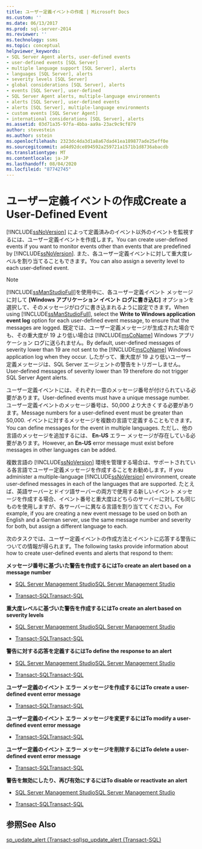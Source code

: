 ```yaml
---
title: ユーザー定義イベントの作成 | Microsoft Docs
ms.custom: ''
ms.date: 06/13/2017
ms.prod: sql-server-2014
ms.reviewer: ''
ms.technology: ssms
ms.topic: conceptual
helpviewer_keywords:
- SQL Server Agent alerts, user-defined events
- user-defined events [SQL Server]
- multiple language support [SQL Server], alerts
- languages [SQL Server], alerts
- severity levels [SQL Server]
- global considerations [SQL Server], alerts
- events [SQL Server], user-defined
- SQL Server Agent alerts, multiple-language environments
- alerts [SQL Server], user-defined events
- alerts [SQL Server], multiple-language environments
- custom events [SQL Server Agent]
- international considerations [SQL Server], alerts
ms.assetid: 03d71a35-97fa-4bba-aa9a-23ac9c9cf879
author: stevestein
ms.author: sstein
ms.openlocfilehash: 2323dc4da3d1a8a67dad41ea189877ade25eff0e
ms.sourcegitcommit: ad4d92dce894592a259721a1571b1d8736abacdb
ms.translationtype: MT
ms.contentlocale: ja-JP
ms.lasthandoff: 08/04/2020
ms.locfileid: "87742745"
---
```

# <a name="create-a-user-defined-event"></a><span data-ttu-id="3ef56-102">ユーザー定義イベントの作成</span><span class="sxs-lookup"><span data-stu-id="3ef56-102">Create a User-Defined Event</span></span>
  <span data-ttu-id="3ef56-103">[!INCLUDE[ssNoVersion](../../includes/ssnoversion-md.md)] によって定義済みのイベント以外のイベントを監視するには、ユーザー定義イベントを作成します。</span><span class="sxs-lookup"><span data-stu-id="3ef56-103">You can create user-defined events if you want to monitor events other than events that are predefined by [!INCLUDE[ssNoVersion](../../includes/ssnoversion-md.md)].</span></span> <span data-ttu-id="3ef56-104">また、各ユーザー定義イベントに対して重大度レベルを割り当てることもできます。</span><span class="sxs-lookup"><span data-stu-id="3ef56-104">You can also assign a severity level to each user-defined event.</span></span>  
  
> [!NOTE]  
>  <span data-ttu-id="3ef56-105">[!INCLUDE[ssManStudioFull](../../includes/ssmanstudiofull-md.md)]を使用中に、各ユーザー定義イベント メッセージに対して **[Windows アプリケーション イベント ログに書き込む]** オプションを選択して、そのメッセージがログに書き込まれるように設定できます。</span><span class="sxs-lookup"><span data-stu-id="3ef56-105">When using [!INCLUDE[ssManStudioFull](../../includes/ssmanstudiofull-md.md)], select the **Write to Windows application event log** option for each user-defined event message, to ensure that the messages are logged.</span></span> <span data-ttu-id="3ef56-106">既定では、ユーザー定義メッセージが生成された場合でも、その重大度が 19 より低い場合は [!INCLUDE[msCoName](../../includes/msconame-md.md)] Windows アプリケーション ログに送られません。</span><span class="sxs-lookup"><span data-stu-id="3ef56-106">By default, user-defined messages of severity lower than 19 are not sent to the [!INCLUDE[msCoName](../../includes/msconame-md.md)] Windows application log when they occur.</span></span> <span data-ttu-id="3ef56-107">したがって、重大度が 19 より低いユーザー定義メッセージは、SQL Server エージェントの警告をトリガーしません。</span><span class="sxs-lookup"><span data-stu-id="3ef56-107">User-defined messages of severity lower than 19 therefore do not trigger SQL Server Agent alerts.</span></span>  
  
 <span data-ttu-id="3ef56-108">ユーザー定義イベントには、それぞれ一意のメッセージ番号が付けられている必要があります。</span><span class="sxs-lookup"><span data-stu-id="3ef56-108">User-defined events must have a unique message number.</span></span> <span data-ttu-id="3ef56-109">ユーザー定義イベントのメッセージ番号は、50,000 より大きくする必要があります。</span><span class="sxs-lookup"><span data-stu-id="3ef56-109">Message numbers for a user-defined event must be greater than 50,000.</span></span> <span data-ttu-id="3ef56-110">イベントに対するメッセージを複数の言語で定義することもできます。</span><span class="sxs-lookup"><span data-stu-id="3ef56-110">You can define messages for the event in multiple languages.</span></span> <span data-ttu-id="3ef56-111">ただし、他の言語のメッセージを追加するには、 **En-US** エラー メッセージが存在している必要があります。</span><span class="sxs-lookup"><span data-stu-id="3ef56-111">However, an **En-US** error message must exist before messages in other languages can be added.</span></span>  
  
 <span data-ttu-id="3ef56-112">複数言語の [!INCLUDE[ssNoVersion](../../includes/ssnoversion-md.md)] 環境を管理する場合は、サポートされている各言語でユーザー定義メッセージを作成することをお勧めします。</span><span class="sxs-lookup"><span data-stu-id="3ef56-112">If you administer a multiple-language [!INCLUDE[ssNoVersion](../../includes/ssnoversion-md.md)] environment, create user-defined messages in each of the languages that are supported.</span></span> <span data-ttu-id="3ef56-113">たとえば、英語サーバーとドイツ語サーバーの両方で使用する新しいイベント メッセージを作成する場合、イベント番号と重大度はどちらのサーバーに対しても同じものを使用しますが、各サーバーに異なる言語を割り当ててください。</span><span class="sxs-lookup"><span data-stu-id="3ef56-113">For example, if you are creating a new event message to be used on both an English and a German server, use the same message number and severity for both, but assign a different language to each.</span></span>  
  
 <span data-ttu-id="3ef56-114">次のタスクでは、ユーザー定義イベントの作成方法とイベントに応答する警告についての情報が得られます。</span><span class="sxs-lookup"><span data-stu-id="3ef56-114">The following tasks provide information about how to create user-defined events and alerts that respond to them:</span></span>  
  
 <span data-ttu-id="3ef56-115">**メッセージ番号に基づいた警告を作成するには**</span><span class="sxs-lookup"><span data-stu-id="3ef56-115">**To create an alert based on a message number**</span></span>  
  
-   [<span data-ttu-id="3ef56-116">SQL Server Management Studio</span><span class="sxs-lookup"><span data-stu-id="3ef56-116">SQL Server Management Studio</span></span>](create-an-alert-using-an-error-number.md)  
  
-   [<span data-ttu-id="3ef56-117">Transact-SQL</span><span class="sxs-lookup"><span data-stu-id="3ef56-117">Transact-SQL</span></span>](/sql/relational-databases/system-stored-procedures/sp-add-alert-transact-sql)  
  
 <span data-ttu-id="3ef56-118">**重大度レベルに基づいた警告を作成するには**</span><span class="sxs-lookup"><span data-stu-id="3ef56-118">**To create an alert based on severity levels**</span></span>  
  
-   [<span data-ttu-id="3ef56-119">SQL Server Management Studio</span><span class="sxs-lookup"><span data-stu-id="3ef56-119">SQL Server Management Studio</span></span>](create-an-alert-using-severity-level.md)  
  
-   [<span data-ttu-id="3ef56-120">Transact-SQL</span><span class="sxs-lookup"><span data-stu-id="3ef56-120">Transact-SQL</span></span>](/sql/relational-databases/system-stored-procedures/sp-add-alert-transact-sql)  
  
 <span data-ttu-id="3ef56-121">**警告に対する応答を定義するには**</span><span class="sxs-lookup"><span data-stu-id="3ef56-121">**To define the response to an alert**</span></span>  
  
-   [<span data-ttu-id="3ef56-122">SQL Server Management Studio</span><span class="sxs-lookup"><span data-stu-id="3ef56-122">SQL Server Management Studio</span></span>](../sql-server-management-studio-ssms.md)  
  
-   [<span data-ttu-id="3ef56-123">Transact-SQL</span><span class="sxs-lookup"><span data-stu-id="3ef56-123">Transact-SQL</span></span>](/sql/relational-databases/system-stored-procedures/sp-add-notification-transact-sql)  
  
 <span data-ttu-id="3ef56-124">**ユーザー定義のイベント エラー メッセージを作成するには**</span><span class="sxs-lookup"><span data-stu-id="3ef56-124">**To create a user-defined event error message**</span></span>  
  
-   [<span data-ttu-id="3ef56-125">Transact-SQL</span><span class="sxs-lookup"><span data-stu-id="3ef56-125">Transact-SQL</span></span>](/sql/relational-databases/system-stored-procedures/sp-addmessage-transact-sql)  
  
 <span data-ttu-id="3ef56-126">**ユーザー定義のイベント エラー メッセージを変更するには**</span><span class="sxs-lookup"><span data-stu-id="3ef56-126">**To modify a user-defined event error message**</span></span>  
  
-   [<span data-ttu-id="3ef56-127">Transact-SQL</span><span class="sxs-lookup"><span data-stu-id="3ef56-127">Transact-SQL</span></span>](/sql/relational-databases/system-stored-procedures/sp-altermessage-transact-sql)  
  
 <span data-ttu-id="3ef56-128">**ユーザー定義のイベント エラー メッセージを削除するには**</span><span class="sxs-lookup"><span data-stu-id="3ef56-128">**To delete a user-defined event error message**</span></span>  
  
-   [<span data-ttu-id="3ef56-129">Transact-SQL</span><span class="sxs-lookup"><span data-stu-id="3ef56-129">Transact-SQL</span></span>](/sql/relational-databases/system-stored-procedures/sp-dropmessage-transact-sql)  
  
 <span data-ttu-id="3ef56-130">**警告を無効にしたり、再び有効にするには**</span><span class="sxs-lookup"><span data-stu-id="3ef56-130">**To disable or reactivate an alert**</span></span>  
  
-   [<span data-ttu-id="3ef56-131">SQL Server Management Studio</span><span class="sxs-lookup"><span data-stu-id="3ef56-131">SQL Server Management Studio</span></span>](disable-or-reactivate-an-alert.md)  
  
-   [<span data-ttu-id="3ef56-132">Transact-SQL</span><span class="sxs-lookup"><span data-stu-id="3ef56-132">Transact-SQL</span></span>](/sql/relational-databases/system-stored-procedures/sp-update-alert-transact-sql)  
  
## <a name="see-also"></a><span data-ttu-id="3ef56-133">参照</span><span class="sxs-lookup"><span data-stu-id="3ef56-133">See Also</span></span>  
 [<span data-ttu-id="3ef56-134">sp_update_alert &#40;Transact-sql&#41;</span><span class="sxs-lookup"><span data-stu-id="3ef56-134">sp_update_alert &#40;Transact-SQL&#41;</span></span>](/sql/relational-databases/system-stored-procedures/sp-update-alert-transact-sql)  
  
  
